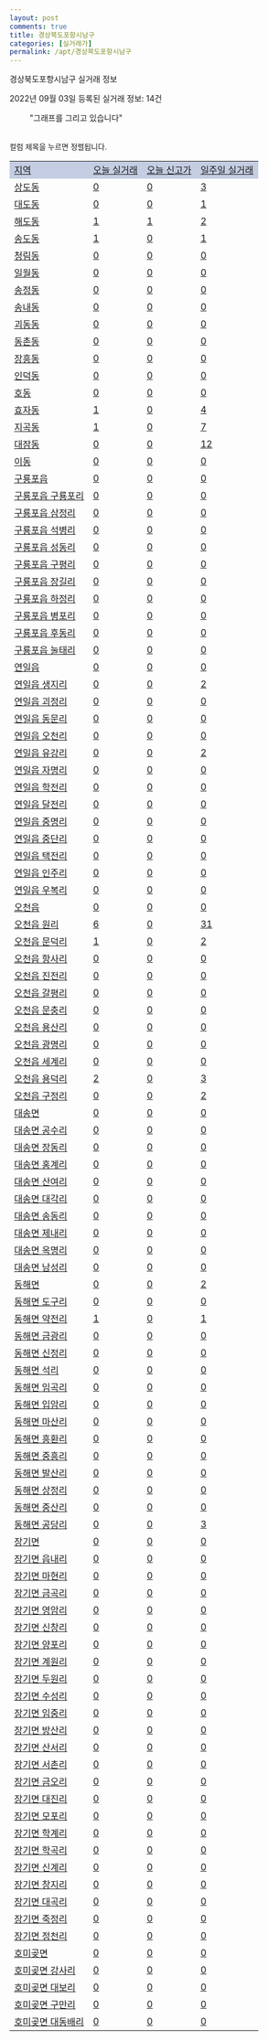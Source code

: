 ```yaml
---
layout: post
comments: true
title: 경상북도포항시남구
categories: [실거래가]
permalink: /apt/경상북도포항시남구
---
```


경상북도포항시남구 실거래 정보

2022년 09월 03일 등록된 실거래 정보: 14건

<!--<script async src="https://pagead2.googlesyndication.com/pagead/js/adsbygoogle.js?client=ca-pub-3485438051770037"
 crossorigin="anonymous"></script>-->

<script type="text/javascript">
  google.charts.load('current', {'packages':['corechart']});
  google.charts.setOnLoadCallback(drawChart);

  function drawChart() {
    var data = google.visualization.arrayToDataTable([['거래일', '매매', '전월세', '전매'], ['21-01', 1, 1, 7], ['21-02', 0, 1, 0], ['21-03', 0, 1, 0], ['21-04', 0, 1, 0], ['21-05', 0, 1, 0], ['21-06', 0, 1, 0], ['21-07', 6, 18, 0], ['21-08', 81, 74, 1], ['21-09', 323, 182, 11], ['21-10', 291, 229, 13], ['21-11', 197, 301, 73], ['21-12', 141, 269, 112], ['22-01', 154, 264, 43], ['22-02', 183, 342, 29], ['22-03', 216, 265, 35], ['22-04', 223, 269, 42], ['22-05', 218, 217, 12], ['22-06', 194, 239, 29], ['22-07', 139, 209, 19], ['22-08', 135, 178, 11], ['22-09', 0, 5, 0]]);

    var options = {
      title: '최근 1년간 유형별 거래량 추이',
      legend: { position: 'bottom' }
    };

    setTimeout(function() {
        var chart = new google.visualization.LineChart(document.getElementById('columnchart_material'));
        chart.draw(data, (options));
        document.getElementById('loading').style.display = 'none';
        var dayLabel = (new Date()).getDay();
        if (dayLabel < 2) {
            sorttable.innerSortFunction.apply(document.getElementById('week'), []);
            sorttable.innerSortFunction.apply(document.getElementById('week'), []);        
        }
        else {
            sorttable.innerSortFunction.apply(document.getElementById('today'), []);
            sorttable.innerSortFunction.apply(document.getElementById('today'), []);
        }
    }, 200);

  }
</script>

<div id="loading" style="z-index:20; display: block; margin-left: 35px">"그래프를 그리고 있습니다"</div>
<div id="columnchart_material" style="width: 95%; margin-left: -35px; display: block"></div>
<!--<div style="width: 95%; margin-left: -35px; display: block">
      <script async src="https://pagead2.googlesyndication.com/pagead/js/adsbygoogle.js?client=ca-pub-3485438051770037"
          crossorigin="anonymous"></script>
      <ins class="adsbygoogle"
          style="display:block"
          data-ad-format="fluid"
          data-ad-layout-key="-fb+5w+4e-db+86"
          data-ad-client="ca-pub-3485438051770037"
          data-ad-slot="1827090281"></ins>
      <script>
          (adsbygoogle = window.adsbygoogle || []).push({});
      </script>
</div>-->
<br>

<font size='small' style='font-size: small;'>컬럼 제목을 누르면 정렬됩니다.</font>
<table class="sortable">
  <tr style='background-color: rgba(114, 132, 186,0.4);'>
    <td id="region"><a href="#">지역</a></td>
    <td id="today"><a href="#">오늘 실거래</a></td>
    <td id="today_new"><a href="#">오늘 신고가</a></td>
    <td id="week"><a href="#">일주일 실거래</a></td>
  </tr>

  
  <tr class="item">
    <td><a href="경상북도포항시남구상도동">상도동</a></td>
    <td><a href="경상북도포항시남구상도동">0</a></td>
    <td><a href="경상북도포항시남구상도동">0</a></td>
    <td><a href="경상북도포항시남구상도동">3</a></td>
  </tr>
    

  <tr class="item">
    <td><a href="경상북도포항시남구대도동">대도동</a></td>
    <td><a href="경상북도포항시남구대도동">0</a></td>
    <td><a href="경상북도포항시남구대도동">0</a></td>
    <td><a href="경상북도포항시남구대도동">1</a></td>
  </tr>
    

  <tr class="item">
    <td><a href="경상북도포항시남구해도동">해도동</a></td>
    <td><a href="경상북도포항시남구해도동">1</a></td>
    <td><a href="경상북도포항시남구해도동">1</a></td>
    <td><a href="경상북도포항시남구해도동">2</a></td>
  </tr>
    

  <tr class="item">
    <td><a href="경상북도포항시남구송도동">송도동</a></td>
    <td><a href="경상북도포항시남구송도동">1</a></td>
    <td><a href="경상북도포항시남구송도동">0</a></td>
    <td><a href="경상북도포항시남구송도동">1</a></td>
  </tr>
    

  <tr class="item">
    <td><a href="경상북도포항시남구청림동">청림동</a></td>
    <td><a href="경상북도포항시남구청림동">0</a></td>
    <td><a href="경상북도포항시남구청림동">0</a></td>
    <td><a href="경상북도포항시남구청림동">0</a></td>
  </tr>
    

  <tr class="item">
    <td><a href="경상북도포항시남구일월동">일월동</a></td>
    <td><a href="경상북도포항시남구일월동">0</a></td>
    <td><a href="경상북도포항시남구일월동">0</a></td>
    <td><a href="경상북도포항시남구일월동">0</a></td>
  </tr>
    

  <tr class="item">
    <td><a href="경상북도포항시남구송정동">송정동</a></td>
    <td><a href="경상북도포항시남구송정동">0</a></td>
    <td><a href="경상북도포항시남구송정동">0</a></td>
    <td><a href="경상북도포항시남구송정동">0</a></td>
  </tr>
    

  <tr class="item">
    <td><a href="경상북도포항시남구송내동">송내동</a></td>
    <td><a href="경상북도포항시남구송내동">0</a></td>
    <td><a href="경상북도포항시남구송내동">0</a></td>
    <td><a href="경상북도포항시남구송내동">0</a></td>
  </tr>
    

  <tr class="item">
    <td><a href="경상북도포항시남구괴동동">괴동동</a></td>
    <td><a href="경상북도포항시남구괴동동">0</a></td>
    <td><a href="경상북도포항시남구괴동동">0</a></td>
    <td><a href="경상북도포항시남구괴동동">0</a></td>
  </tr>
    

  <tr class="item">
    <td><a href="경상북도포항시남구동촌동">동촌동</a></td>
    <td><a href="경상북도포항시남구동촌동">0</a></td>
    <td><a href="경상북도포항시남구동촌동">0</a></td>
    <td><a href="경상북도포항시남구동촌동">0</a></td>
  </tr>
    

  <tr class="item">
    <td><a href="경상북도포항시남구장흥동">장흥동</a></td>
    <td><a href="경상북도포항시남구장흥동">0</a></td>
    <td><a href="경상북도포항시남구장흥동">0</a></td>
    <td><a href="경상북도포항시남구장흥동">0</a></td>
  </tr>
    

  <tr class="item">
    <td><a href="경상북도포항시남구인덕동">인덕동</a></td>
    <td><a href="경상북도포항시남구인덕동">0</a></td>
    <td><a href="경상북도포항시남구인덕동">0</a></td>
    <td><a href="경상북도포항시남구인덕동">0</a></td>
  </tr>
    

  <tr class="item">
    <td><a href="경상북도포항시남구호동">호동</a></td>
    <td><a href="경상북도포항시남구호동">0</a></td>
    <td><a href="경상북도포항시남구호동">0</a></td>
    <td><a href="경상북도포항시남구호동">0</a></td>
  </tr>
    

  <tr class="item">
    <td><a href="경상북도포항시남구효자동">효자동</a></td>
    <td><a href="경상북도포항시남구효자동">1</a></td>
    <td><a href="경상북도포항시남구효자동">0</a></td>
    <td><a href="경상북도포항시남구효자동">4</a></td>
  </tr>
    

  <tr class="item">
    <td><a href="경상북도포항시남구지곡동">지곡동</a></td>
    <td><a href="경상북도포항시남구지곡동">1</a></td>
    <td><a href="경상북도포항시남구지곡동">0</a></td>
    <td><a href="경상북도포항시남구지곡동">7</a></td>
  </tr>
    

  <tr class="item">
    <td><a href="경상북도포항시남구대잠동">대잠동</a></td>
    <td><a href="경상북도포항시남구대잠동">0</a></td>
    <td><a href="경상북도포항시남구대잠동">0</a></td>
    <td><a href="경상북도포항시남구대잠동">12</a></td>
  </tr>
    

  <tr class="item">
    <td><a href="경상북도포항시남구이동">이동</a></td>
    <td><a href="경상북도포항시남구이동">0</a></td>
    <td><a href="경상북도포항시남구이동">0</a></td>
    <td><a href="경상북도포항시남구이동">0</a></td>
  </tr>
    

  <tr class="item">
    <td><a href="경상북도포항시남구구룡포읍">구룡포읍</a></td>
    <td><a href="경상북도포항시남구구룡포읍">0</a></td>
    <td><a href="경상북도포항시남구구룡포읍">0</a></td>
    <td><a href="경상북도포항시남구구룡포읍">0</a></td>
  </tr>
    

  <tr class="item">
    <td><a href="경상북도포항시남구구룡포읍구룡포리">구룡포읍 구룡포리</a></td>
    <td><a href="경상북도포항시남구구룡포읍구룡포리">0</a></td>
    <td><a href="경상북도포항시남구구룡포읍구룡포리">0</a></td>
    <td><a href="경상북도포항시남구구룡포읍구룡포리">0</a></td>
  </tr>
    

  <tr class="item">
    <td><a href="경상북도포항시남구구룡포읍삼정리">구룡포읍 삼정리</a></td>
    <td><a href="경상북도포항시남구구룡포읍삼정리">0</a></td>
    <td><a href="경상북도포항시남구구룡포읍삼정리">0</a></td>
    <td><a href="경상북도포항시남구구룡포읍삼정리">0</a></td>
  </tr>
    

  <tr class="item">
    <td><a href="경상북도포항시남구구룡포읍석병리">구룡포읍 석병리</a></td>
    <td><a href="경상북도포항시남구구룡포읍석병리">0</a></td>
    <td><a href="경상북도포항시남구구룡포읍석병리">0</a></td>
    <td><a href="경상북도포항시남구구룡포읍석병리">0</a></td>
  </tr>
    

  <tr class="item">
    <td><a href="경상북도포항시남구구룡포읍성동리">구룡포읍 성동리</a></td>
    <td><a href="경상북도포항시남구구룡포읍성동리">0</a></td>
    <td><a href="경상북도포항시남구구룡포읍성동리">0</a></td>
    <td><a href="경상북도포항시남구구룡포읍성동리">0</a></td>
  </tr>
    

  <tr class="item">
    <td><a href="경상북도포항시남구구룡포읍구평리">구룡포읍 구평리</a></td>
    <td><a href="경상북도포항시남구구룡포읍구평리">0</a></td>
    <td><a href="경상북도포항시남구구룡포읍구평리">0</a></td>
    <td><a href="경상북도포항시남구구룡포읍구평리">0</a></td>
  </tr>
    

  <tr class="item">
    <td><a href="경상북도포항시남구구룡포읍장길리">구룡포읍 장길리</a></td>
    <td><a href="경상북도포항시남구구룡포읍장길리">0</a></td>
    <td><a href="경상북도포항시남구구룡포읍장길리">0</a></td>
    <td><a href="경상북도포항시남구구룡포읍장길리">0</a></td>
  </tr>
    

  <tr class="item">
    <td><a href="경상북도포항시남구구룡포읍하정리">구룡포읍 하정리</a></td>
    <td><a href="경상북도포항시남구구룡포읍하정리">0</a></td>
    <td><a href="경상북도포항시남구구룡포읍하정리">0</a></td>
    <td><a href="경상북도포항시남구구룡포읍하정리">0</a></td>
  </tr>
    

  <tr class="item">
    <td><a href="경상북도포항시남구구룡포읍병포리">구룡포읍 병포리</a></td>
    <td><a href="경상북도포항시남구구룡포읍병포리">0</a></td>
    <td><a href="경상북도포항시남구구룡포읍병포리">0</a></td>
    <td><a href="경상북도포항시남구구룡포읍병포리">0</a></td>
  </tr>
    

  <tr class="item">
    <td><a href="경상북도포항시남구구룡포읍후동리">구룡포읍 후동리</a></td>
    <td><a href="경상북도포항시남구구룡포읍후동리">0</a></td>
    <td><a href="경상북도포항시남구구룡포읍후동리">0</a></td>
    <td><a href="경상북도포항시남구구룡포읍후동리">0</a></td>
  </tr>
    

  <tr class="item">
    <td><a href="경상북도포항시남구구룡포읍눌태리">구룡포읍 눌태리</a></td>
    <td><a href="경상북도포항시남구구룡포읍눌태리">0</a></td>
    <td><a href="경상북도포항시남구구룡포읍눌태리">0</a></td>
    <td><a href="경상북도포항시남구구룡포읍눌태리">0</a></td>
  </tr>
    

  <tr class="item">
    <td><a href="경상북도포항시남구연일읍">연일읍</a></td>
    <td><a href="경상북도포항시남구연일읍">0</a></td>
    <td><a href="경상북도포항시남구연일읍">0</a></td>
    <td><a href="경상북도포항시남구연일읍">0</a></td>
  </tr>
    

  <tr class="item">
    <td><a href="경상북도포항시남구연일읍생지리">연일읍 생지리</a></td>
    <td><a href="경상북도포항시남구연일읍생지리">0</a></td>
    <td><a href="경상북도포항시남구연일읍생지리">0</a></td>
    <td><a href="경상북도포항시남구연일읍생지리">2</a></td>
  </tr>
    

  <tr class="item">
    <td><a href="경상북도포항시남구연일읍괴정리">연일읍 괴정리</a></td>
    <td><a href="경상북도포항시남구연일읍괴정리">0</a></td>
    <td><a href="경상북도포항시남구연일읍괴정리">0</a></td>
    <td><a href="경상북도포항시남구연일읍괴정리">0</a></td>
  </tr>
    

  <tr class="item">
    <td><a href="경상북도포항시남구연일읍동문리">연일읍 동문리</a></td>
    <td><a href="경상북도포항시남구연일읍동문리">0</a></td>
    <td><a href="경상북도포항시남구연일읍동문리">0</a></td>
    <td><a href="경상북도포항시남구연일읍동문리">0</a></td>
  </tr>
    

  <tr class="item">
    <td><a href="경상북도포항시남구연일읍오천리">연일읍 오천리</a></td>
    <td><a href="경상북도포항시남구연일읍오천리">0</a></td>
    <td><a href="경상북도포항시남구연일읍오천리">0</a></td>
    <td><a href="경상북도포항시남구연일읍오천리">0</a></td>
  </tr>
    

  <tr class="item">
    <td><a href="경상북도포항시남구연일읍유강리">연일읍 유강리</a></td>
    <td><a href="경상북도포항시남구연일읍유강리">0</a></td>
    <td><a href="경상북도포항시남구연일읍유강리">0</a></td>
    <td><a href="경상북도포항시남구연일읍유강리">2</a></td>
  </tr>
    

  <tr class="item">
    <td><a href="경상북도포항시남구연일읍자명리">연일읍 자명리</a></td>
    <td><a href="경상북도포항시남구연일읍자명리">0</a></td>
    <td><a href="경상북도포항시남구연일읍자명리">0</a></td>
    <td><a href="경상북도포항시남구연일읍자명리">0</a></td>
  </tr>
    

  <tr class="item">
    <td><a href="경상북도포항시남구연일읍학전리">연일읍 학전리</a></td>
    <td><a href="경상북도포항시남구연일읍학전리">0</a></td>
    <td><a href="경상북도포항시남구연일읍학전리">0</a></td>
    <td><a href="경상북도포항시남구연일읍학전리">0</a></td>
  </tr>
    

  <tr class="item">
    <td><a href="경상북도포항시남구연일읍달전리">연일읍 달전리</a></td>
    <td><a href="경상북도포항시남구연일읍달전리">0</a></td>
    <td><a href="경상북도포항시남구연일읍달전리">0</a></td>
    <td><a href="경상북도포항시남구연일읍달전리">0</a></td>
  </tr>
    

  <tr class="item">
    <td><a href="경상북도포항시남구연일읍중명리">연일읍 중명리</a></td>
    <td><a href="경상북도포항시남구연일읍중명리">0</a></td>
    <td><a href="경상북도포항시남구연일읍중명리">0</a></td>
    <td><a href="경상북도포항시남구연일읍중명리">0</a></td>
  </tr>
    

  <tr class="item">
    <td><a href="경상북도포항시남구연일읍중단리">연일읍 중단리</a></td>
    <td><a href="경상북도포항시남구연일읍중단리">0</a></td>
    <td><a href="경상북도포항시남구연일읍중단리">0</a></td>
    <td><a href="경상북도포항시남구연일읍중단리">0</a></td>
  </tr>
    

  <tr class="item">
    <td><a href="경상북도포항시남구연일읍택전리">연일읍 택전리</a></td>
    <td><a href="경상북도포항시남구연일읍택전리">0</a></td>
    <td><a href="경상북도포항시남구연일읍택전리">0</a></td>
    <td><a href="경상북도포항시남구연일읍택전리">0</a></td>
  </tr>
    

  <tr class="item">
    <td><a href="경상북도포항시남구연일읍인주리">연일읍 인주리</a></td>
    <td><a href="경상북도포항시남구연일읍인주리">0</a></td>
    <td><a href="경상북도포항시남구연일읍인주리">0</a></td>
    <td><a href="경상북도포항시남구연일읍인주리">0</a></td>
  </tr>
    

  <tr class="item">
    <td><a href="경상북도포항시남구연일읍우복리">연일읍 우복리</a></td>
    <td><a href="경상북도포항시남구연일읍우복리">0</a></td>
    <td><a href="경상북도포항시남구연일읍우복리">0</a></td>
    <td><a href="경상북도포항시남구연일읍우복리">0</a></td>
  </tr>
    

  <tr class="item">
    <td><a href="경상북도포항시남구오천읍">오천읍</a></td>
    <td><a href="경상북도포항시남구오천읍">0</a></td>
    <td><a href="경상북도포항시남구오천읍">0</a></td>
    <td><a href="경상북도포항시남구오천읍">0</a></td>
  </tr>
    

  <tr class="item">
    <td><a href="경상북도포항시남구오천읍원리">오천읍 원리</a></td>
    <td><a href="경상북도포항시남구오천읍원리">6</a></td>
    <td><a href="경상북도포항시남구오천읍원리">0</a></td>
    <td><a href="경상북도포항시남구오천읍원리">31</a></td>
  </tr>
    

  <tr class="item">
    <td><a href="경상북도포항시남구오천읍문덕리">오천읍 문덕리</a></td>
    <td><a href="경상북도포항시남구오천읍문덕리">1</a></td>
    <td><a href="경상북도포항시남구오천읍문덕리">0</a></td>
    <td><a href="경상북도포항시남구오천읍문덕리">2</a></td>
  </tr>
    

  <tr class="item">
    <td><a href="경상북도포항시남구오천읍항사리">오천읍 항사리</a></td>
    <td><a href="경상북도포항시남구오천읍항사리">0</a></td>
    <td><a href="경상북도포항시남구오천읍항사리">0</a></td>
    <td><a href="경상북도포항시남구오천읍항사리">0</a></td>
  </tr>
    

  <tr class="item">
    <td><a href="경상북도포항시남구오천읍진전리">오천읍 진전리</a></td>
    <td><a href="경상북도포항시남구오천읍진전리">0</a></td>
    <td><a href="경상북도포항시남구오천읍진전리">0</a></td>
    <td><a href="경상북도포항시남구오천읍진전리">0</a></td>
  </tr>
    

  <tr class="item">
    <td><a href="경상북도포항시남구오천읍갈평리">오천읍 갈평리</a></td>
    <td><a href="경상북도포항시남구오천읍갈평리">0</a></td>
    <td><a href="경상북도포항시남구오천읍갈평리">0</a></td>
    <td><a href="경상북도포항시남구오천읍갈평리">0</a></td>
  </tr>
    

  <tr class="item">
    <td><a href="경상북도포항시남구오천읍문충리">오천읍 문충리</a></td>
    <td><a href="경상북도포항시남구오천읍문충리">0</a></td>
    <td><a href="경상북도포항시남구오천읍문충리">0</a></td>
    <td><a href="경상북도포항시남구오천읍문충리">0</a></td>
  </tr>
    

  <tr class="item">
    <td><a href="경상북도포항시남구오천읍용산리">오천읍 용산리</a></td>
    <td><a href="경상북도포항시남구오천읍용산리">0</a></td>
    <td><a href="경상북도포항시남구오천읍용산리">0</a></td>
    <td><a href="경상북도포항시남구오천읍용산리">0</a></td>
  </tr>
    

  <tr class="item">
    <td><a href="경상북도포항시남구오천읍광명리">오천읍 광명리</a></td>
    <td><a href="경상북도포항시남구오천읍광명리">0</a></td>
    <td><a href="경상북도포항시남구오천읍광명리">0</a></td>
    <td><a href="경상북도포항시남구오천읍광명리">0</a></td>
  </tr>
    

  <tr class="item">
    <td><a href="경상북도포항시남구오천읍세계리">오천읍 세계리</a></td>
    <td><a href="경상북도포항시남구오천읍세계리">0</a></td>
    <td><a href="경상북도포항시남구오천읍세계리">0</a></td>
    <td><a href="경상북도포항시남구오천읍세계리">0</a></td>
  </tr>
    

  <tr class="item">
    <td><a href="경상북도포항시남구오천읍용덕리">오천읍 용덕리</a></td>
    <td><a href="경상북도포항시남구오천읍용덕리">2</a></td>
    <td><a href="경상북도포항시남구오천읍용덕리">0</a></td>
    <td><a href="경상북도포항시남구오천읍용덕리">3</a></td>
  </tr>
    

  <tr class="item">
    <td><a href="경상북도포항시남구오천읍구정리">오천읍 구정리</a></td>
    <td><a href="경상북도포항시남구오천읍구정리">0</a></td>
    <td><a href="경상북도포항시남구오천읍구정리">0</a></td>
    <td><a href="경상북도포항시남구오천읍구정리">2</a></td>
  </tr>
    

  <tr class="item">
    <td><a href="경상북도포항시남구대송면">대송면</a></td>
    <td><a href="경상북도포항시남구대송면">0</a></td>
    <td><a href="경상북도포항시남구대송면">0</a></td>
    <td><a href="경상북도포항시남구대송면">0</a></td>
  </tr>
    

  <tr class="item">
    <td><a href="경상북도포항시남구대송면공수리">대송면 공수리</a></td>
    <td><a href="경상북도포항시남구대송면공수리">0</a></td>
    <td><a href="경상북도포항시남구대송면공수리">0</a></td>
    <td><a href="경상북도포항시남구대송면공수리">0</a></td>
  </tr>
    

  <tr class="item">
    <td><a href="경상북도포항시남구대송면장동리">대송면 장동리</a></td>
    <td><a href="경상북도포항시남구대송면장동리">0</a></td>
    <td><a href="경상북도포항시남구대송면장동리">0</a></td>
    <td><a href="경상북도포항시남구대송면장동리">0</a></td>
  </tr>
    

  <tr class="item">
    <td><a href="경상북도포항시남구대송면홍계리">대송면 홍계리</a></td>
    <td><a href="경상북도포항시남구대송면홍계리">0</a></td>
    <td><a href="경상북도포항시남구대송면홍계리">0</a></td>
    <td><a href="경상북도포항시남구대송면홍계리">0</a></td>
  </tr>
    

  <tr class="item">
    <td><a href="경상북도포항시남구대송면산여리">대송면 산여리</a></td>
    <td><a href="경상북도포항시남구대송면산여리">0</a></td>
    <td><a href="경상북도포항시남구대송면산여리">0</a></td>
    <td><a href="경상북도포항시남구대송면산여리">0</a></td>
  </tr>
    

  <tr class="item">
    <td><a href="경상북도포항시남구대송면대각리">대송면 대각리</a></td>
    <td><a href="경상북도포항시남구대송면대각리">0</a></td>
    <td><a href="경상북도포항시남구대송면대각리">0</a></td>
    <td><a href="경상북도포항시남구대송면대각리">0</a></td>
  </tr>
    

  <tr class="item">
    <td><a href="경상북도포항시남구대송면송동리">대송면 송동리</a></td>
    <td><a href="경상북도포항시남구대송면송동리">0</a></td>
    <td><a href="경상북도포항시남구대송면송동리">0</a></td>
    <td><a href="경상북도포항시남구대송면송동리">0</a></td>
  </tr>
    

  <tr class="item">
    <td><a href="경상북도포항시남구대송면제내리">대송면 제내리</a></td>
    <td><a href="경상북도포항시남구대송면제내리">0</a></td>
    <td><a href="경상북도포항시남구대송면제내리">0</a></td>
    <td><a href="경상북도포항시남구대송면제내리">0</a></td>
  </tr>
    

  <tr class="item">
    <td><a href="경상북도포항시남구대송면옥명리">대송면 옥명리</a></td>
    <td><a href="경상북도포항시남구대송면옥명리">0</a></td>
    <td><a href="경상북도포항시남구대송면옥명리">0</a></td>
    <td><a href="경상북도포항시남구대송면옥명리">0</a></td>
  </tr>
    

  <tr class="item">
    <td><a href="경상북도포항시남구대송면남성리">대송면 남성리</a></td>
    <td><a href="경상북도포항시남구대송면남성리">0</a></td>
    <td><a href="경상북도포항시남구대송면남성리">0</a></td>
    <td><a href="경상북도포항시남구대송면남성리">0</a></td>
  </tr>
    

  <tr class="item">
    <td><a href="경상북도포항시남구동해면">동해면</a></td>
    <td><a href="경상북도포항시남구동해면">0</a></td>
    <td><a href="경상북도포항시남구동해면">0</a></td>
    <td><a href="경상북도포항시남구동해면">2</a></td>
  </tr>
    

  <tr class="item">
    <td><a href="경상북도포항시남구동해면도구리">동해면 도구리</a></td>
    <td><a href="경상북도포항시남구동해면도구리">0</a></td>
    <td><a href="경상북도포항시남구동해면도구리">0</a></td>
    <td><a href="경상북도포항시남구동해면도구리">0</a></td>
  </tr>
    

  <tr class="item">
    <td><a href="경상북도포항시남구동해면약전리">동해면 약전리</a></td>
    <td><a href="경상북도포항시남구동해면약전리">1</a></td>
    <td><a href="경상북도포항시남구동해면약전리">0</a></td>
    <td><a href="경상북도포항시남구동해면약전리">1</a></td>
  </tr>
    

  <tr class="item">
    <td><a href="경상북도포항시남구동해면금광리">동해면 금광리</a></td>
    <td><a href="경상북도포항시남구동해면금광리">0</a></td>
    <td><a href="경상북도포항시남구동해면금광리">0</a></td>
    <td><a href="경상북도포항시남구동해면금광리">0</a></td>
  </tr>
    

  <tr class="item">
    <td><a href="경상북도포항시남구동해면신정리">동해면 신정리</a></td>
    <td><a href="경상북도포항시남구동해면신정리">0</a></td>
    <td><a href="경상북도포항시남구동해면신정리">0</a></td>
    <td><a href="경상북도포항시남구동해면신정리">0</a></td>
  </tr>
    

  <tr class="item">
    <td><a href="경상북도포항시남구동해면석리">동해면 석리</a></td>
    <td><a href="경상북도포항시남구동해면석리">0</a></td>
    <td><a href="경상북도포항시남구동해면석리">0</a></td>
    <td><a href="경상북도포항시남구동해면석리">0</a></td>
  </tr>
    

  <tr class="item">
    <td><a href="경상북도포항시남구동해면임곡리">동해면 임곡리</a></td>
    <td><a href="경상북도포항시남구동해면임곡리">0</a></td>
    <td><a href="경상북도포항시남구동해면임곡리">0</a></td>
    <td><a href="경상북도포항시남구동해면임곡리">0</a></td>
  </tr>
    

  <tr class="item">
    <td><a href="경상북도포항시남구동해면입암리">동해면 입암리</a></td>
    <td><a href="경상북도포항시남구동해면입암리">0</a></td>
    <td><a href="경상북도포항시남구동해면입암리">0</a></td>
    <td><a href="경상북도포항시남구동해면입암리">0</a></td>
  </tr>
    

  <tr class="item">
    <td><a href="경상북도포항시남구동해면마산리">동해면 마산리</a></td>
    <td><a href="경상북도포항시남구동해면마산리">0</a></td>
    <td><a href="경상북도포항시남구동해면마산리">0</a></td>
    <td><a href="경상북도포항시남구동해면마산리">0</a></td>
  </tr>
    

  <tr class="item">
    <td><a href="경상북도포항시남구동해면흥환리">동해면 흥환리</a></td>
    <td><a href="경상북도포항시남구동해면흥환리">0</a></td>
    <td><a href="경상북도포항시남구동해면흥환리">0</a></td>
    <td><a href="경상북도포항시남구동해면흥환리">0</a></td>
  </tr>
    

  <tr class="item">
    <td><a href="경상북도포항시남구동해면중흥리">동해면 중흥리</a></td>
    <td><a href="경상북도포항시남구동해면중흥리">0</a></td>
    <td><a href="경상북도포항시남구동해면중흥리">0</a></td>
    <td><a href="경상북도포항시남구동해면중흥리">0</a></td>
  </tr>
    

  <tr class="item">
    <td><a href="경상북도포항시남구동해면발산리">동해면 발산리</a></td>
    <td><a href="경상북도포항시남구동해면발산리">0</a></td>
    <td><a href="경상북도포항시남구동해면발산리">0</a></td>
    <td><a href="경상북도포항시남구동해면발산리">0</a></td>
  </tr>
    

  <tr class="item">
    <td><a href="경상북도포항시남구동해면상정리">동해면 상정리</a></td>
    <td><a href="경상북도포항시남구동해면상정리">0</a></td>
    <td><a href="경상북도포항시남구동해면상정리">0</a></td>
    <td><a href="경상북도포항시남구동해면상정리">0</a></td>
  </tr>
    

  <tr class="item">
    <td><a href="경상북도포항시남구동해면중산리">동해면 중산리</a></td>
    <td><a href="경상북도포항시남구동해면중산리">0</a></td>
    <td><a href="경상북도포항시남구동해면중산리">0</a></td>
    <td><a href="경상북도포항시남구동해면중산리">0</a></td>
  </tr>
    

  <tr class="item">
    <td><a href="경상북도포항시남구동해면공당리">동해면 공당리</a></td>
    <td><a href="경상북도포항시남구동해면공당리">0</a></td>
    <td><a href="경상북도포항시남구동해면공당리">0</a></td>
    <td><a href="경상북도포항시남구동해면공당리">3</a></td>
  </tr>
    

  <tr class="item">
    <td><a href="경상북도포항시남구장기면">장기면</a></td>
    <td><a href="경상북도포항시남구장기면">0</a></td>
    <td><a href="경상북도포항시남구장기면">0</a></td>
    <td><a href="경상북도포항시남구장기면">0</a></td>
  </tr>
    

  <tr class="item">
    <td><a href="경상북도포항시남구장기면읍내리">장기면 읍내리</a></td>
    <td><a href="경상북도포항시남구장기면읍내리">0</a></td>
    <td><a href="경상북도포항시남구장기면읍내리">0</a></td>
    <td><a href="경상북도포항시남구장기면읍내리">0</a></td>
  </tr>
    

  <tr class="item">
    <td><a href="경상북도포항시남구장기면마현리">장기면 마현리</a></td>
    <td><a href="경상북도포항시남구장기면마현리">0</a></td>
    <td><a href="경상북도포항시남구장기면마현리">0</a></td>
    <td><a href="경상북도포항시남구장기면마현리">0</a></td>
  </tr>
    

  <tr class="item">
    <td><a href="경상북도포항시남구장기면금곡리">장기면 금곡리</a></td>
    <td><a href="경상북도포항시남구장기면금곡리">0</a></td>
    <td><a href="경상북도포항시남구장기면금곡리">0</a></td>
    <td><a href="경상북도포항시남구장기면금곡리">0</a></td>
  </tr>
    

  <tr class="item">
    <td><a href="경상북도포항시남구장기면영암리">장기면 영암리</a></td>
    <td><a href="경상북도포항시남구장기면영암리">0</a></td>
    <td><a href="경상북도포항시남구장기면영암리">0</a></td>
    <td><a href="경상북도포항시남구장기면영암리">0</a></td>
  </tr>
    

  <tr class="item">
    <td><a href="경상북도포항시남구장기면신창리">장기면 신창리</a></td>
    <td><a href="경상북도포항시남구장기면신창리">0</a></td>
    <td><a href="경상북도포항시남구장기면신창리">0</a></td>
    <td><a href="경상북도포항시남구장기면신창리">0</a></td>
  </tr>
    

  <tr class="item">
    <td><a href="경상북도포항시남구장기면양포리">장기면 양포리</a></td>
    <td><a href="경상북도포항시남구장기면양포리">0</a></td>
    <td><a href="경상북도포항시남구장기면양포리">0</a></td>
    <td><a href="경상북도포항시남구장기면양포리">0</a></td>
  </tr>
    

  <tr class="item">
    <td><a href="경상북도포항시남구장기면계원리">장기면 계원리</a></td>
    <td><a href="경상북도포항시남구장기면계원리">0</a></td>
    <td><a href="경상북도포항시남구장기면계원리">0</a></td>
    <td><a href="경상북도포항시남구장기면계원리">0</a></td>
  </tr>
    

  <tr class="item">
    <td><a href="경상북도포항시남구장기면두원리">장기면 두원리</a></td>
    <td><a href="경상북도포항시남구장기면두원리">0</a></td>
    <td><a href="경상북도포항시남구장기면두원리">0</a></td>
    <td><a href="경상북도포항시남구장기면두원리">0</a></td>
  </tr>
    

  <tr class="item">
    <td><a href="경상북도포항시남구장기면수성리">장기면 수성리</a></td>
    <td><a href="경상북도포항시남구장기면수성리">0</a></td>
    <td><a href="경상북도포항시남구장기면수성리">0</a></td>
    <td><a href="경상북도포항시남구장기면수성리">0</a></td>
  </tr>
    

  <tr class="item">
    <td><a href="경상북도포항시남구장기면임중리">장기면 임중리</a></td>
    <td><a href="경상북도포항시남구장기면임중리">0</a></td>
    <td><a href="경상북도포항시남구장기면임중리">0</a></td>
    <td><a href="경상북도포항시남구장기면임중리">0</a></td>
  </tr>
    

  <tr class="item">
    <td><a href="경상북도포항시남구장기면방산리">장기면 방산리</a></td>
    <td><a href="경상북도포항시남구장기면방산리">0</a></td>
    <td><a href="경상북도포항시남구장기면방산리">0</a></td>
    <td><a href="경상북도포항시남구장기면방산리">0</a></td>
  </tr>
    

  <tr class="item">
    <td><a href="경상북도포항시남구장기면산서리">장기면 산서리</a></td>
    <td><a href="경상북도포항시남구장기면산서리">0</a></td>
    <td><a href="경상북도포항시남구장기면산서리">0</a></td>
    <td><a href="경상북도포항시남구장기면산서리">0</a></td>
  </tr>
    

  <tr class="item">
    <td><a href="경상북도포항시남구장기면서촌리">장기면 서촌리</a></td>
    <td><a href="경상북도포항시남구장기면서촌리">0</a></td>
    <td><a href="경상북도포항시남구장기면서촌리">0</a></td>
    <td><a href="경상북도포항시남구장기면서촌리">0</a></td>
  </tr>
    

  <tr class="item">
    <td><a href="경상북도포항시남구장기면금오리">장기면 금오리</a></td>
    <td><a href="경상북도포항시남구장기면금오리">0</a></td>
    <td><a href="경상북도포항시남구장기면금오리">0</a></td>
    <td><a href="경상북도포항시남구장기면금오리">0</a></td>
  </tr>
    

  <tr class="item">
    <td><a href="경상북도포항시남구장기면대진리">장기면 대진리</a></td>
    <td><a href="경상북도포항시남구장기면대진리">0</a></td>
    <td><a href="경상북도포항시남구장기면대진리">0</a></td>
    <td><a href="경상북도포항시남구장기면대진리">0</a></td>
  </tr>
    

  <tr class="item">
    <td><a href="경상북도포항시남구장기면모포리">장기면 모포리</a></td>
    <td><a href="경상북도포항시남구장기면모포리">0</a></td>
    <td><a href="경상북도포항시남구장기면모포리">0</a></td>
    <td><a href="경상북도포항시남구장기면모포리">0</a></td>
  </tr>
    

  <tr class="item">
    <td><a href="경상북도포항시남구장기면학계리">장기면 학계리</a></td>
    <td><a href="경상북도포항시남구장기면학계리">0</a></td>
    <td><a href="경상북도포항시남구장기면학계리">0</a></td>
    <td><a href="경상북도포항시남구장기면학계리">0</a></td>
  </tr>
    

  <tr class="item">
    <td><a href="경상북도포항시남구장기면학곡리">장기면 학곡리</a></td>
    <td><a href="경상북도포항시남구장기면학곡리">0</a></td>
    <td><a href="경상북도포항시남구장기면학곡리">0</a></td>
    <td><a href="경상북도포항시남구장기면학곡리">0</a></td>
  </tr>
    

  <tr class="item">
    <td><a href="경상북도포항시남구장기면신계리">장기면 신계리</a></td>
    <td><a href="경상북도포항시남구장기면신계리">0</a></td>
    <td><a href="경상북도포항시남구장기면신계리">0</a></td>
    <td><a href="경상북도포항시남구장기면신계리">0</a></td>
  </tr>
    

  <tr class="item">
    <td><a href="경상북도포항시남구장기면창지리">장기면 창지리</a></td>
    <td><a href="경상북도포항시남구장기면창지리">0</a></td>
    <td><a href="경상북도포항시남구장기면창지리">0</a></td>
    <td><a href="경상북도포항시남구장기면창지리">0</a></td>
  </tr>
    

  <tr class="item">
    <td><a href="경상북도포항시남구장기면대곡리">장기면 대곡리</a></td>
    <td><a href="경상북도포항시남구장기면대곡리">0</a></td>
    <td><a href="경상북도포항시남구장기면대곡리">0</a></td>
    <td><a href="경상북도포항시남구장기면대곡리">0</a></td>
  </tr>
    

  <tr class="item">
    <td><a href="경상북도포항시남구장기면죽정리">장기면 죽정리</a></td>
    <td><a href="경상북도포항시남구장기면죽정리">0</a></td>
    <td><a href="경상북도포항시남구장기면죽정리">0</a></td>
    <td><a href="경상북도포항시남구장기면죽정리">0</a></td>
  </tr>
    

  <tr class="item">
    <td><a href="경상북도포항시남구장기면정천리">장기면 정천리</a></td>
    <td><a href="경상북도포항시남구장기면정천리">0</a></td>
    <td><a href="경상북도포항시남구장기면정천리">0</a></td>
    <td><a href="경상북도포항시남구장기면정천리">0</a></td>
  </tr>
    

  <tr class="item">
    <td><a href="경상북도포항시남구호미곶면">호미곶면</a></td>
    <td><a href="경상북도포항시남구호미곶면">0</a></td>
    <td><a href="경상북도포항시남구호미곶면">0</a></td>
    <td><a href="경상북도포항시남구호미곶면">0</a></td>
  </tr>
    

  <tr class="item">
    <td><a href="경상북도포항시남구호미곶면강사리">호미곶면 강사리</a></td>
    <td><a href="경상북도포항시남구호미곶면강사리">0</a></td>
    <td><a href="경상북도포항시남구호미곶면강사리">0</a></td>
    <td><a href="경상북도포항시남구호미곶면강사리">0</a></td>
  </tr>
    

  <tr class="item">
    <td><a href="경상북도포항시남구호미곶면대보리">호미곶면 대보리</a></td>
    <td><a href="경상북도포항시남구호미곶면대보리">0</a></td>
    <td><a href="경상북도포항시남구호미곶면대보리">0</a></td>
    <td><a href="경상북도포항시남구호미곶면대보리">0</a></td>
  </tr>
    

  <tr class="item">
    <td><a href="경상북도포항시남구호미곶면구만리">호미곶면 구만리</a></td>
    <td><a href="경상북도포항시남구호미곶면구만리">0</a></td>
    <td><a href="경상북도포항시남구호미곶면구만리">0</a></td>
    <td><a href="경상북도포항시남구호미곶면구만리">0</a></td>
  </tr>
    

  <tr class="item">
    <td><a href="경상북도포항시남구호미곶면대동배리">호미곶면 대동배리</a></td>
    <td><a href="경상북도포항시남구호미곶면대동배리">0</a></td>
    <td><a href="경상북도포항시남구호미곶면대동배리">0</a></td>
    <td><a href="경상북도포항시남구호미곶면대동배리">0</a></td>
  </tr>
    


</table>


    